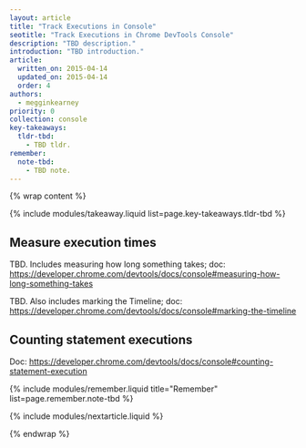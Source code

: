 ```yaml
---
layout: article
title: "Track Executions in Console"
seotitle: "Track Executions in Chrome DevTools Console"
description: "TBD description."
introduction: "TBD introduction."
article:
  written_on: 2015-04-14
  updated_on: 2015-04-14
  order: 4
authors:
  - megginkearney
priority: 0
collection: console
key-takeaways:
  tldr-tbd:
    - TBD tldr.
remember:
  note-tbd:
    - TBD note.
---
```

{% wrap content %}

{% include modules/takeaway.liquid list=page.key-takeaways.tldr-tbd %}

## Measure execution times

TBD. Includes measuring how long something takes; doc: https://developer.chrome.com/devtools/docs/console#measuring-how-long-something-takes

TBD. Also includes marking the Timeline; doc: https://developer.chrome.com/devtools/docs/console#marking-the-timeline

## Counting statement executions

Doc: https://developer.chrome.com/devtools/docs/console#counting-statement-execution

{% include modules/remember.liquid title="Remember" list=page.remember.note-tbd %}

{% include modules/nextarticle.liquid %}

{% endwrap %}

